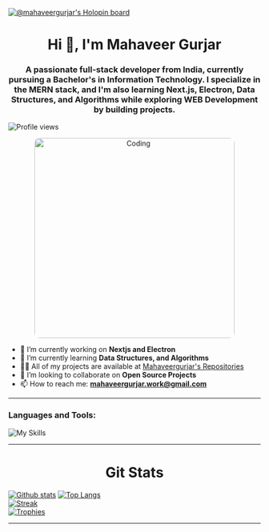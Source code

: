 [![@mahaveergurjar's Holopin board](https://holopin.me/mahaveergurjar)](https://holopin.io/@mahaveergurjar)

<h1 align="center">Hi 👋, I'm Mahaveer Gurjar</h1>
<h3 align="center">A passionate full-stack developer from India, currently pursuing a Bachelor's in Information Technology. I specialize in the MERN stack, and I'm also learning Next.js, Electron, Data Structures, and Algorithms while exploring WEB Development by building projects.</h3>

<p align="left">
  <img src="https://komarev.com/ghpvc/?username=mahaveergurjar&label=Profile%20views&color=0e75b6&style=flat" alt="Profile views" />
</p>

<p align="center">
  <img src="https://media2.giphy.com/media/qgQUggAC3Pfv687qPC/giphy.gif?cid=790b76114e6ab9e152d0b423e133bd9233aac7048cfecb20&rid=giphy.gif&ct=g" alt="Coding" width="400" style="border-radius: 10px;"/>
</p>

- 🔭 I’m currently working on **Nextjs and Electron**
- 🌱 I’m currently learning **Data Structures, and Algorithms**
- 👨‍💻 All of my projects are available at [Mahaveergurjar's Repositories](https://github.com/mahaveergurjar?tab=repositories)
- 👯 I’m looking to collaborate on **Open Source Projects**
- 📫 How to reach me: **mahaveergurjar.work@gmail.com**

---

<h3 align="left">Languages and Tools:</h3>
<p align="left">

![My Skills](https://skillicons.dev/icons?i=linux,ubuntu,kali,arch,nix,vim,neovim,lua,c,cpp,python,java,git,github,html,css,javascript,nodejs,react,tailwind,express,mysql,mongodb,nextjs,electron)

</p>

---

<h1 align="center">Git Stats</h1>
<p align="center">
  
  <a href="#">![Github stats](https://github-readme-stats.vercel.app/api?username=mahaveergurjar&theme=blueberry&count_private=true&hide_border=true&line_height=20)</a>
  <a href="#">![Top Langs](https://github-readme-stats.vercel.app/api/top-langs/?username=mahaveergurjar&layout=compact&theme=blueberry&count_private=true&hide_border=true)</a><br />
  <a href="#">
  ![Streak](https://github-readme-streak-stats.herokuapp.com/?user=mahaveergurjar&theme=blueberry&count_private=true&hide_border=true)</a><br />
<a href="#">
 ![Trophies](https://github-profile-trophy.vercel.app/?username=mahaveergurjar&theme=darkhub&count_private=true&hide_border=true) </a>

</p>

---
